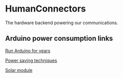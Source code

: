 HumanConnectors
===============

The hardware backend powering our communications.

Arduino power consumption links
-------------------------------

[Run Arduino for years](http://www.openhomeautomation.net/arduino-battery/)

[Power saving techniques](http://www.gammon.com.au/forum/?id=11497)

[Solar module](http://www.voltaicsystems.com/solar-arduino-guide.shtml)
